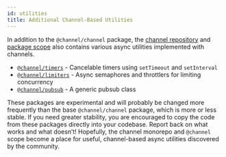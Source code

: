 ```yaml
---
id: utilities
title: Additional Channel-Based Utilities
---
```


In addition to the `@channel/channel` package, the [channel repository](https://github.com/channeljs/channel) and [package scope](https://www.npmjs.com/org/channel)  also contains various async utilities implemented with channels.

- [`@channel/timers`](https://github.com/channeljs/channel/tree/master/packages/timers) - Cancelable timers using `setTimeout` and `setInterval`
- [`@channel/limiters`](https://github.com/channeljs/channel/tree/master/packages/limiters) - Async semaphores and throttlers for limiting concurrency
- [`@channel/pubsub`](https://github.com/channeljs/channel/tree/master/packages/pubsub) - A generic pubsub class

These packages are experimental and will probably be changed more frequently than the base `@channel/channel` package, which is more or less stable. If you need greater stability, you are encouraged to copy the code from these packages directly into your codebase. Report back on what works and what doesn’t! Hopefully, the channel monorepo and `@channel` scope become a place for useful, channel-based async utilities discovered by the community.

